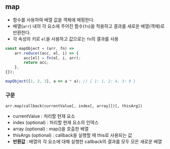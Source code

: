 ## map

- 함수를 사용하여 배열 값을 객체에 매핑한다.
- 배열(`arr`) 내의 각 요소에 주어진 함수(`fn`)을 적용하고 결과를 새로운 배열(객체)로 반환한다.
- 각 속성의 키로 `el`을 사용하고 값으로는 `fn`의 결과를 사용

```js
const mapObject = (arr, fn) =>
    arr.reduce((acc, el, i) => {
        acc[el] = fn(el, i, arr);
        return acc;
    }, 
{});

mapObject([1, 2, 3], a => a * a); // { 1: 1, 2: 4, 3: 9 }
```

### 구문
`arr.map(callback(currentValue[, index[, array]])[, thisArg])`

- currentValue : 처리할 현재 요소
- index (optional) : 처리할 현재 요소의 인덱스
- array (optional) : map()을 호출한 배열
- thisArgs (optional) : callback을 실행할 때 this로 사용되는 값
- **반환값** : 배열의 각 요소에 대해 실행한 callback의 결과를 모두 모은 새로운 배열

